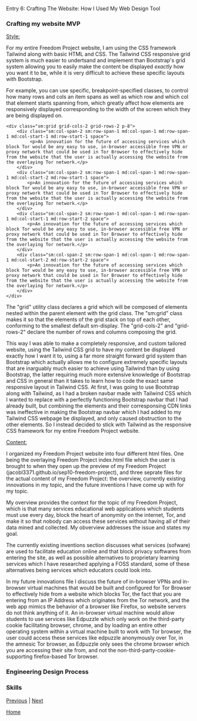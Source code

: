 Entry 6: Crafting The Website: How I Used My Web Design Tool

### Crafting my website MVP

<ins>Style:</ins>

For my entire Freedom Project website, I am using the CSS framework Tailwind along with basic HTML and CSS. The Tailwind CSS responsive grid system is much easier to undertsand and implement than Bootstrap's grid system allowing you to easily make the content be displayed *exactly* how you want it to be, while it is very difficult to achieve these specific layouts with Bootstrap.

For example, you can use specific, breakpoint-specified classes, to control how many rows and cols an item spans as well as which row and which col that element starts spanning from, which greatly affect how elements are responsively displayed corresponding to the width of the screen which they are being displayed on.

```
<div class="sm:grid grid-cols-2 grid-rows-2 p-8">
    <div class="sm:col-span-2 sm:row-span-1 md:col-span-1 md:row-span-1 md:col-start-1 md:row-start-1 space">
         <p>An innovation for the future of accessing services which block Tor would be any easy to use, in-browser accessible free VPN or proxy network that could be used in Tor Browser to effectively hide from the website that the user is actually accessing the website from the overlaying Tor network.</p>
    </div>
    <div class="sm:col-span-2 sm:row-span-1 md:col-span-1 md:row-span-1 md:col-start-2 md:row-start-1 space">
        <p>An innovation for the future of accessing services which block Tor would be any easy to use, in-browser accessible free VPN or proxy network that could be used in Tor Browser to effectively hide from the website that the user is actually accessing the website from the overlaying Tor network.</p>
    </div>
    <div class="sm:col-span-2 sm:row-span-1 md:col-span-1 md:row-span-1 md:col-start-1 md:row-start-2 space">
        <p>An innovation for the future of accessing services which block Tor would be any easy to use, in-browser accessible free VPN or proxy network that could be used in Tor Browser to effectively hide from the website that the user is actually accessing the website from the overlaying Tor network.</p>
    </div>
    <div class="sm:col-span-2 sm:row-span-1 md:col-span-1 md:row-span-1 md:col-start-2 md:row-start-2 space">
        <p>An innovation for the future of accessing services which block Tor would be any easy to use, in-browser accessible free VPN or proxy network that could be used in Tor Browser to effectively hide from the website that the user is actually accessing the website from the overlaying Tor network.</p>
    </div>
</div>
```

The "grid" utility class declares a grid which will be composed of elements nested within the parent element with the grid class. The "sm:grid" class makes it so that the elements of the grid stack on top of each other, conforming to the smallest default sm-display. The "grid-cols-2" and "grid-rows-2" declare the number of rows and columns composing the grid.

This way I was able to make a completely responsive, and custom tailored website, using the Tailwind CSS grid to have my content be displayed exactly how I want it to, using a far more straight forward grid system than Bootstrap which actually allows me to configure extremely specific layouts that are inarguably much easier to achieve using Tailwind than by using Bootstrap, the latter requiring much more extensive knowledge of Bootstrap and CSS in general than it takes to learn how to code the exact same responsive layout in Tailwind CSS. At first, I was going to use Bootstrap along with Tailwind, as I had a broken navbar made with Tailwind CSS which I wanted to replace with a perfectly functioning Bootstrap navbar that I had already built, but combining the elements and their corresponsing CDN links was ineffective in making the Bootstrap navbar which I had added to my Tailwind CSS webpage be displayed, and only caused obstruction to the other elements. So I instead decided to stick with Tailwind as the responsive CSS framework for my entire Freedom Project website.

<ins>Content:</ins>

I organized my Freedom Project website into four different html files. One being the overlaying Freedom Project index.html file which the user is brought to when they open up the preview of my Freedom Project (jacobl3371.github.io/sep10-freedom-project), and three seprate files for the actual content of my Freedom Project: the overview, currently existing innovations in my topic, and the future inventions I have come up with for my topic.

My overview provides the context for the topic of my Freedom Project, which is that many services educational web applications which students must use every day, block the heart of anonymity on the internet, Tor, and make it so that nobody can access these services without having all of their data mined and collected. My obverview addresses the issue and states my goal.

The currently existing inventions section discusses what services (sofware) are used to facilitate education online and that block privacy softwares from entering the site, as well as possible alternatives to proprietary learning services which I have researched applying a FOSS standard, some of these alternatives being services which educators could look into.

In my future innovations file I discuss the future of in-browser VPNs and in-browser virtual machines that would be built and configured for Tor Browser to effectively hide from a website which blocks Tor, the fact that you are entering from an IP Address which originates from the Tor network, and the web app mimics the behavior of a browser like Firefox, so website servers do not think anything of it. An in-browser virtual machine would allow students to use services like Edpuzzle which only work on the third-party cookie facilitating browser, chrome, and by loading an entire other operating system within a virtual machine built to work with Tor browser, the user could access these services like edpuzzle anonymously over Tor, in the amnesic Tor browser, as Edpuzzle only sees the chrome browser which you are accessing their site from, and not the non-third-party-cookie-supporting firefox-based Tor browser.

### Engineering Design Process


### Skills

[Previous](entry05.md) | [Next](entry07.md)

[Home](../README.md)

